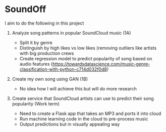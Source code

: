 # SoundOff
I aim to do the following in this project
1. Analyze song patterns in popular SoundCloud music (1A)
    * Split it by genre
    * Distinguish by high likes vs low likes (removing outliers like artists with big production crews
    * Create regression model to predict popularity of song based on audio features (https://towardsdatascience.com/music-genre-classification-with-python-c714d032f0d8)

2. Create my own song using GAN (1B)
    * No idea how I will achieve this but will do more research

3. Create service that SoundCloud artists can use to predict their song popularity (Work term)
    * Need to create a Flask app that takes an MP3 and ports it into cloud
    * Run machine learning code in the cloud to pre-process music
    * Output predictions but in visually appealing way 
